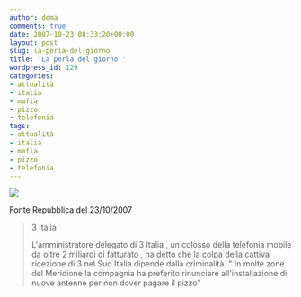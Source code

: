 ```yaml
---
author: dema
comments: true
date: 2007-10-23 08:33:20+00:00
layout: post
slug: la-perla-del-giorno
title: 'La perla del giorno '
wordpress_id: 129
categories:
- attualità
- italia
- mafia
- pizzo
- telefonia
tags:
- attualità
- italia
- mafia
- pizzo
- telefonia
---
```


![](http://dema.tv/wp-content/uploads/2007/10/1218573217_c1a5d9e960.jpg?v=0)

Fonte Repubblica del 23/10/2007


<blockquote>3 Italia

L'amministratore delegato di 3 Italia , un colosso della telefonia mobile da oltre 2 miliardi di fatturato , ha detto che la colpa della cattiva ricezione di 3 nel Sud Italia dipende dalla criminalità. " In molte zone del Meridione la compagnia ha preferito rinunciare all'installazione di nuove antenne per non dover pagare il pizzo"</blockquote>
